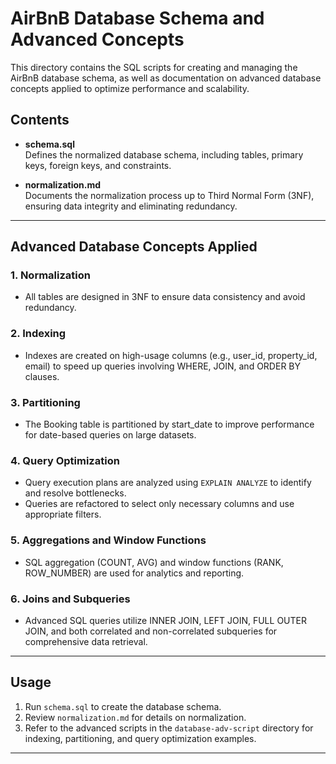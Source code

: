 # AirBnB Database Schema and Advanced Concepts

This directory contains the SQL scripts for creating and managing the AirBnB database schema, as well as documentation on advanced database concepts applied to optimize performance and scalability.

## Contents

- **schema.sql**  
  Defines the normalized database schema, including tables, primary keys, foreign keys, and constraints.

- **normalization.md**  
  Documents the normalization process up to Third Normal Form (3NF), ensuring data integrity and eliminating redundancy.

---

## Advanced Database Concepts Applied

### 1. **Normalization**
- All tables are designed in 3NF to ensure data consistency and avoid redundancy.

### 2. **Indexing**
- Indexes are created on high-usage columns (e.g., user_id, property_id, email) to speed up queries involving WHERE, JOIN, and ORDER BY clauses.

### 3. **Partitioning**
- The Booking table is partitioned by start_date to improve performance for date-based queries on large datasets.

### 4. **Query Optimization**
- Query execution plans are analyzed using `EXPLAIN ANALYZE` to identify and resolve bottlenecks.
- Queries are refactored to select only necessary columns and use appropriate filters.

### 5. **Aggregations and Window Functions**
- SQL aggregation (COUNT, AVG) and window functions (RANK, ROW_NUMBER) are used for analytics and reporting.

### 6. **Joins and Subqueries**
- Advanced SQL queries utilize INNER JOIN, LEFT JOIN, FULL OUTER JOIN, and both correlated and non-correlated subqueries for comprehensive data retrieval.

---

## Usage

1. Run `schema.sql` to create the database schema.
2. Review `normalization.md` for details on normalization.
3. Refer to the advanced scripts in the `database-adv-script` directory for indexing, partitioning, and query optimization examples.

---
